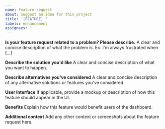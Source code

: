 ```yaml
---
name: Feature request
about: Suggest an idea for this project
title: '[FEATURE] '
labels: enhancement
assignees: ''
---
```


**Is your feature request related to a problem? Please describe.**
A clear and concise description of what the problem is. Ex. I'm always frustrated when [...]

**Describe the solution you'd like**
A clear and concise description of what you want to happen.

**Describe alternatives you've considered**
A clear and concise description of any alternative solutions or features you've considered.

**User Interface**
If applicable, provide a mockup or description of how this feature should appear in the UI.

**Benefits**
Explain how this feature would benefit users of the dashboard.

**Additional context**
Add any other context or screenshots about the feature request here. 